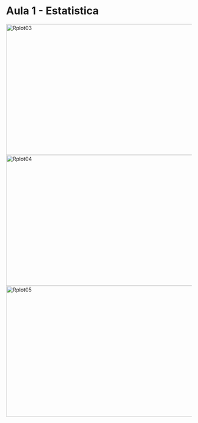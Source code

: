 # Aula 1 - Estatistica

<img width="1000" height="355" alt="Rplot03" src="https://github.com/user-attachments/assets/20aec5af-8e9f-4ae9-8ba1-ac2d874b5ac7" />

<img width="1000" height="355" alt="Rplot04" src="https://github.com/user-attachments/assets/6e95b058-85cd-4833-b70c-662f96981949" />

<img width="1000" height="355" alt="Rplot05" src="https://github.com/user-attachments/assets/c8ac4c1b-756e-4a17-864f-bef3d9395085" />

